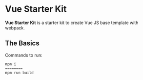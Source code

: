 # Vue Starter Kit


**Vue Starter Kit** is a starter kit to create Vue JS base template with webpack.

## The Basics

Commands to run:

	npm i
	========
	npm run build


